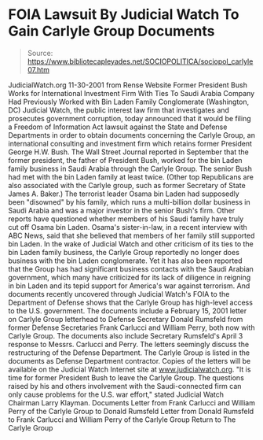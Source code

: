 # FOIA Lawsuit By Judicial Watch To Gain Carlyle Group Documents

> Source: https://www.bibliotecapleyades.net/SOCIOPOLITICA/sociopol_carlyle07.htm

JudicialWatch.org 11-30-2001 from Rense Website
Former President Bush Works for International Investment Firm With Ties To Saudi Arabia Company Had Previously Worked with Bin Laden Family Conglomerate (Washington, DC)
Judicial Watch, the public interest law firm that investigates and prosecutes government corruption, today announced that it would be filing a Freedom of Information Act lawsuit against the State and Defense Departments in order to obtain documents concerning the Carlyle Group, an international consulting and investment firm which retains former President George H.W. Bush. The Wall Street Journal reported in September that the former president, the father of President Bush, worked for the bin Laden family business in Saudi Arabia through the Carlyle Group. The senior Bush had met with the bin Laden family at least twice. (Other top Republicans are also associated with the Carlyle group, such as former Secretary of State James A. Baker.) The terrorist leader Osama bin Laden had supposedly been "disowned" by his family, which runs a multi-billion dollar business in Saudi Arabia and was a major investor in the senior Bush's firm. Other reports have questioned whether members of his Saudi family have truly cut off Osama bin Laden. Osama's sister-in-law, in a recent interview with ABC News, said that she believed that members of her family still supported bin Laden. In the wake of Judicial Watch and other criticism of its ties to the bin Laden family business, the Carlyle Group reportedly no longer does business with the bin Laden conglomerate. Yet it has also been reported that the Group has had significant business contacts with the Saudi Arabian government, which many have criticized for its lack of diligence in reigning in bin Laden and its tepid support for America's war against terrorism. And documents recently uncovered through Judicial Watch's FOIA to the Department of Defense shows that the Carlyle Group has high-level access to the U.S. government. The documents include a February 15, 2001 letter on Carlyle Group letterhead to Defense Secretary Donald Rumsfeld from former Defense Secretaries Frank Carlucci and William Perry, both now with Carlyle Group.
The documents also include Secretary Rumsfeld's April 3 response to Messrs. Carlucci and Perry. The letters seemingly discuss the restructuring of the Defense Department. The Carlyle Group is listed in the documents as Defense Department contractor. Copies of the letters will be available on the Judicial Watch Internet site at www.judicialwatch.org.
"It is time for former President Bush to leave the Carlyle Group. The questions raised by his and others involvement with the Saudi-connected firm can only cause problems for the U.S. war effort," stated Judicial Watch Chairman Larry Klayman.
Documents
Letter from Frank Carlucci and William Perry of the Carlyle Group to Donald Rumsfeld
Letter from Donald Rumsfeld to Frank Carlucci and William Perry of the Carlyle Group
Return to The Carlyle Group

